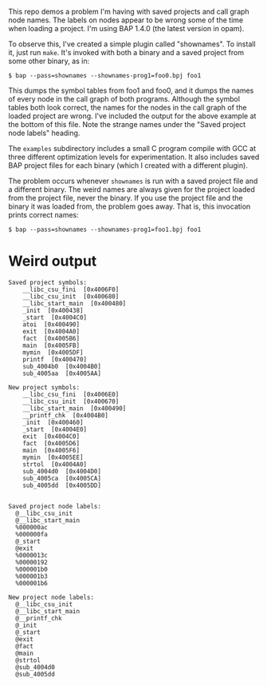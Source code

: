 This repo demos a problem I'm having with saved projects and call graph node
names.  The labels on nodes appear to be wrong some of the time when loading
a project.  I'm using BAP 1.4.0 (the latest version in opam).

To observe this, I've created a simple plugin called "shownames".  To
install it, just run `make`.  It's invoked with both a binary and a saved
project from some other binary, as in:

    $ bap --pass=shownames --shownames-prog1=foo0.bpj foo1

This dumps the symbol tables from foo1 and foo0, and it dumps the names of
every node in the call graph of both programs.  Although the symbol tables
both look correct, the names for the nodes in the call graph of the loaded
project are wrong. I've included the output for the above example at the
bottom of this file.  Note the strange names under the "Saved project node
labels" heading.

The `examples` subdirectory includes a small C program compile with GCC at
three different optimization levels for experimentation.  It also includes
saved BAP project files for each binary (which I created with a different
plugin).

The problem occurs whenever `shownames` is run with a saved project file and
a different binary.  The weird names are always given for the project loaded
from the project file, never the binary.  If you use the project file and
the binary it was loaded from, the problem goes away.  That is, this
invocation prints correct names:

    $ bap --pass=shownames --shownames-prog1=foo1.bpj foo1


# Weird output

    Saved project symbols:
        __libc_csu_fini  [0x4006F0]
        __libc_csu_init  [0x400680]
        __libc_start_main  [0x400480]
        _init  [0x400438]
        _start  [0x4004C0]
        atoi  [0x400490]
        exit  [0x4004A0]
        fact  [0x4005B6]
        main  [0x4005FB]
        mymin  [0x4005DF]
        printf  [0x400470]
        sub_4004b0  [0x4004B0]
        sub_4005aa  [0x4005AA]
    
    New project symbols:
        __libc_csu_fini  [0x4006E0]
        __libc_csu_init  [0x400670]
        __libc_start_main  [0x400490]
        __printf_chk  [0x4004B0]
        _init  [0x400460]
        _start  [0x4004E0]
        exit  [0x4004C0]
        fact  [0x4005D6]
        main  [0x4005F6]
        mymin  [0x4005EE]
        strtol  [0x4004A0]
        sub_4004d0  [0x4004D0]
        sub_4005ca  [0x4005CA]
        sub_4005dd  [0x4005DD]
    
    
    Saved project node labels:
      @__libc_csu_init
      @__libc_start_main
      %000000ac
      %000000fa
      @_start
      @exit
      %0000013c
      %00000192
      %000001b0
      %000001b3
      %000001b6
    
    New project node labels:
      @__libc_csu_init
      @__libc_start_main
      @__printf_chk
      @_init
      @_start
      @exit
      @fact
      @main
      @strtol
      @sub_4004d0
      @sub_4005dd
